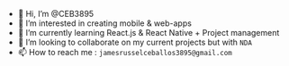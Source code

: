 - 👋 Hi, I’m @CEB3895
- 👀 I’m interested in creating mobile & web-apps
- 🌱 I’m currently learning React.js & React Native + Project management
- 💞️ I’m looking to collaborate on my current projects but with `NDA`
- 📫 How to reach me : `jamesrusselceballos3895@gmail.com`

<!---
CEB3895/CEB3895 is a ✨ special ✨ repository because its `README.md` (this file) appears on your GitHub profile.
You can click the Preview link to take a look at your changes.
--->
